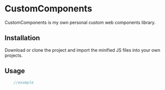 # CustomComponents

CustomComponents is my own personal custom web components library.

## Installation

Download or clone the project and import the minified JS files into your own projects. 

## Usage
```javascript
    //example
```